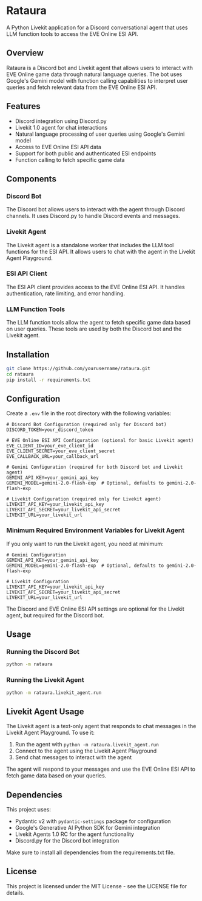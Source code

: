 # Rataura

A Python Livekit application for a Discord conversational agent that uses LLM function tools to access the EVE Online ESI API.

## Overview

Rataura is a Discord bot and Livekit agent that allows users to interact with EVE Online game data through natural language queries. The bot uses Google's Gemini model with function calling capabilities to interpret user queries and fetch relevant data from the EVE Online ESI API.

## Features

- Discord integration using Discord.py
- Livekit 1.0 agent for chat interactions
- Natural language processing of user queries using Google's Gemini model
- Access to EVE Online ESI API data
- Support for both public and authenticated ESI endpoints
- Function calling to fetch specific game data

## Components

### Discord Bot

The Discord bot allows users to interact with the agent through Discord channels. It uses Discord.py to handle Discord events and messages.

### Livekit Agent

The Livekit agent is a standalone worker that includes the LLM tool functions for the ESI API. It allows users to chat with the agent in the Livekit Agent Playground.

### ESI API Client

The ESI API client provides access to the EVE Online ESI API. It handles authentication, rate limiting, and error handling.

### LLM Function Tools

The LLM function tools allow the agent to fetch specific game data based on user queries. These tools are used by both the Discord bot and the Livekit agent.

## Installation

```bash
git clone https://github.com/yourusername/rataura.git
cd rataura
pip install -r requirements.txt
```

## Configuration

Create a `.env` file in the root directory with the following variables:

```
# Discord Bot Configuration (required only for Discord bot)
DISCORD_TOKEN=your_discord_token

# EVE Online ESI API Configuration (optional for basic Livekit agent)
EVE_CLIENT_ID=your_eve_client_id
EVE_CLIENT_SECRET=your_eve_client_secret
EVE_CALLBACK_URL=your_callback_url

# Gemini Configuration (required for both Discord bot and Livekit agent)
GEMINI_API_KEY=your_gemini_api_key
GEMINI_MODEL=gemini-2.0-flash-exp  # Optional, defaults to gemini-2.0-flash-exp

# Livekit Configuration (required only for Livekit agent)
LIVEKIT_API_KEY=your_livekit_api_key
LIVEKIT_API_SECRET=your_livekit_api_secret
LIVEKIT_URL=your_livekit_url
```

### Minimum Required Environment Variables for Livekit Agent

If you only want to run the Livekit agent, you need at minimum:

```
# Gemini Configuration
GEMINI_API_KEY=your_gemini_api_key
GEMINI_MODEL=gemini-2.0-flash-exp  # Optional, defaults to gemini-2.0-flash-exp

# Livekit Configuration
LIVEKIT_API_KEY=your_livekit_api_key
LIVEKIT_API_SECRET=your_livekit_api_secret
LIVEKIT_URL=your_livekit_url
```

The Discord and EVE Online ESI API settings are optional for the Livekit agent, but required for the Discord bot.

## Usage

### Running the Discord Bot

```bash
python -m rataura
```

### Running the Livekit Agent

```bash
python -m rataura.livekit_agent.run
```

## Livekit Agent Usage

The Livekit agent is a text-only agent that responds to chat messages in the Livekit Agent Playground. To use it:

1. Run the agent with `python -m rataura.livekit_agent.run`
2. Connect to the agent using the Livekit Agent Playground
3. Send chat messages to interact with the agent

The agent will respond to your messages and use the EVE Online ESI API to fetch game data based on your queries.

## Dependencies

This project uses:
- Pydantic v2 with `pydantic-settings` package for configuration
- Google's Generative AI Python SDK for Gemini integration
- Livekit Agents 1.0 RC for the agent functionality
- Discord.py for the Discord bot integration

Make sure to install all dependencies from the requirements.txt file.

## License

This project is licensed under the MIT License - see the LICENSE file for details.

